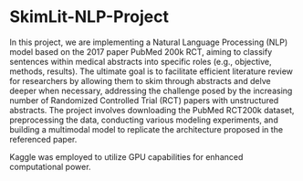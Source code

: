# SkimLit-NLP-Project
In this project, we are implementing a Natural Language Processing (NLP) model based on the 2017 paper PubMed 200k RCT, aiming to classify sentences within medical abstracts into specific roles (e.g., objective, methods, results). 
The ultimate goal is to facilitate efficient literature review for researchers by allowing them to skim through abstracts and delve deeper when necessary, addressing the challenge posed by the increasing number of Randomized Controlled Trial (RCT) papers with unstructured abstracts. 
The project involves downloading the PubMed RCT200k dataset, preprocessing the data, conducting various modeling experiments, and building a multimodal model to replicate the architecture proposed in the referenced paper.

Kaggle was employed to utilize GPU capabilities for enhanced computational power.

